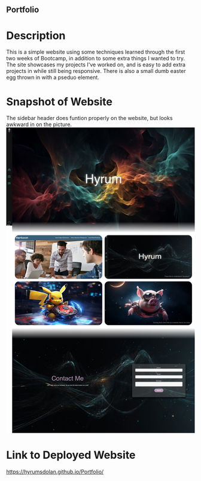 ## Portfolio

# Description
This is a simple website using some techniques learned through the first two weeks of Bootcamp, in addition to some extra things I wanted to try. The site showcases my projects I've worked on, and is easy to add extra projects in while still being responsive. There is also a small dumb easter egg thrown in with a pseduo element.

# Snapshot of Website
The sidebar header does funtion properly on the website, but looks awkward in on the picture.
![Site Snapshot](./Assets/Images/Snapshot_README.jpeg)

# Link to Deployed Website
https://hyrumsdolan.github.io/Portfolio/

